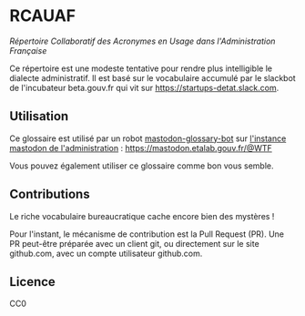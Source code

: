 # RCAUAF
*Répertoire Collaboratif des Acronymes en Usage dans l'Administration Française*

Ce répertoire est une modeste tentative pour rendre plus intelligible le dialecte administratif. Il est basé sur le vocabulaire accumulé par le slackbot de l'incubateur beta.gouv.fr qui vit sur https://startups-detat.slack.com.


## Utilisation

Ce glossaire est utilisé par un robot [mastodon-glossary-bot](https://github.com/michelbl/mastodon-glossary-bot) sur [l'instance mastodon de l'administration](https://mastodon.etalab.gouv.fr) : https://mastodon.etalab.gouv.fr/@WTF

Vous pouvez également utiliser ce glossaire comme bon vous semble.


## Contributions

Le riche vocabulaire bureaucratique cache encore bien des mystères !

Pour l'instant, le mécanisme de contribution est la Pull Request (PR). Une PR peut-être préparée avec un client git, ou directement sur le site github.com, avec un compte utilisateur github.com.


## Licence

CC0
